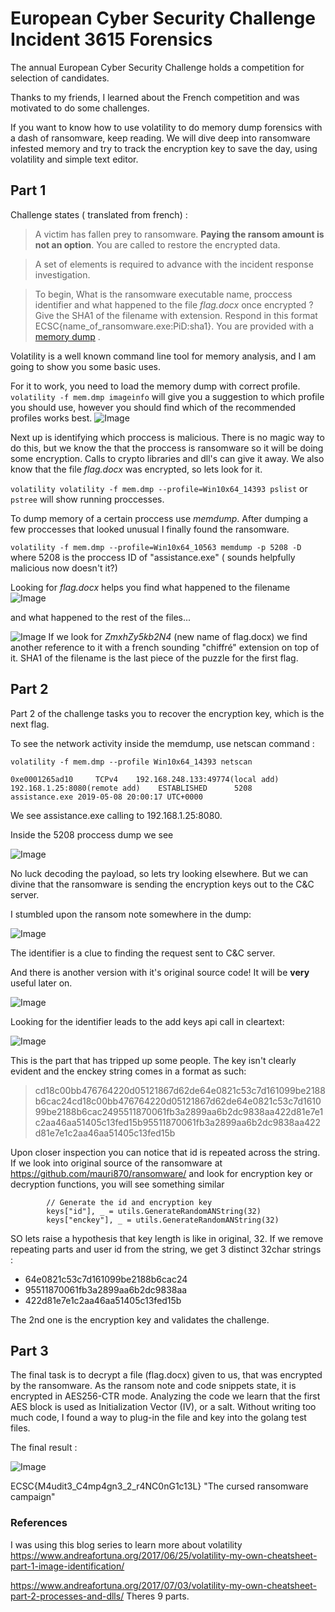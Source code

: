 # European Cyber Security Challenge Incident 3615 Forensics

The annual European Cyber Security Challenge holds a competition for selection of candidates.

Thanks to my friends, I learned about the French competition and was motivated to do some challenges.

If you want to know how to use volatility to do memory dump forensics with a dash of ransomware, keep reading. We will dive deep into ransomware infested memory and try to track the encryption key to save the day, using volatility and simple text editor.


## Part 1
Challenge states ( translated from french) :

>A victim has fallen prey to ransomware. **Paying the ransom amount is not an option**. You are called to restore the encrypted data.

>A set of elements is required to advance with the incident response investigation.

>To begin, What is the ransomware executable name, proccess identifier and what happened to the file *flag.docx* once encrypted ? Give the SHA1 of the filename with extension.
Respond in this format ECSC{name_of_ransomware.exe:PiD:sha1}. You are provided with a [memory dump](https://www.google.comhttps://www.ecsc-teamfrance.fr/files/c2565a7d58ad2cb7cc6870f5caf4efe0/mem.dmp.ce117720fa4126f57814b3a779a7eb4ba21570e3f5dfd44a6706771783a46f1b.zip?token=eyJ0ZWFtX2lkIjpudWxsLCJ1c2VyX2lkIjo3NDMsImZpbGVfaWQiOjgwfQ.XOa0SA.A4ZiPl7AMvjuI8XRiCsu1MR5Vpk) . 

Volatility is a well known command line tool for memory analysis, and I am going to show you some basic uses.

For it to work, you need to load the memory dump with correct profile.
`volatility -f mem.dmp imageinfo` will give you a suggestion to which profile you should use, however you should find which of the recommended profiles works best. 
![Image](https://eqqn.github.io/images/volatility_profile.JPG)

Next up is identifying which proccess is malicious. There is no magic way to do this, but we know the that the proccess is ransomware so it will be doing some encryption. Calls to crypto libraries and dll's can give it away. We also know that the file *flag.docx* was encrypted, so lets look for it.

`volatility volatility -f mem.dmp --profile=Win10x64_14393 pslist` or `pstree` will show running proccesses. 

To dump memory of a certain proccess use *memdump*. After dumping a few proccesses that looked unusual I finally found the ransomware.

`volatility -f mem.dmp --profile=Win10x64_10563 memdump -p 5208 -D` where 5208 is the proccess ID of "assistance.exe" ( sounds helpfully malicious now doesn't it?) 

Looking for *flag.docx*  helps you find what happened to the filename
![Image](https://eqqn.github.io/images/renaming_flag.JPG)

and what happened to the rest of the files...

![Image](https://eqqn.github.io/images/encrypting.jpg)
If we look for *ZmxhZy5kb2N4* (new name of flag.docx) we find another reference to it with a french sounding "chiffré" extension on top of it.  SHA1 of the filename is the last piece of the puzzle for the first flag.


## Part 2
Part 2 of the challenge tasks you to recover the encryption key, which is the next flag.

To see the network activity inside the memdump, use netscan command : 

`volatility -f mem.dmp --profile Win10x64_14393 netscan`

`0xe0001265ad10     TCPv4    192.168.248.133:49774(local add)          192.168.1.25:8080(remote add)    ESTABLISHED      5208     assistance.exe 2019-05-08 20:00:17 UTC+0000`

We see assistance.exe calling to 192.168.1.25:8080. 

Inside the 5208 proccess dump we see 

![Image](https://eqqn.github.io/images/ransom_endpoint.jpg)

No luck decoding the payload, so lets try looking elsewhere. But we can divine that the ransomware is sending the encryption keys out to the C&C server.

I stumbled upon the ransom note somewhere in the dump:

![Image](https://eqqn.github.io/images/ransom_note.JPG)

The identifier is a clue to finding the request sent to C&C server.

And there is another version with it's original source code! It will be **very** useful later on.

![Image](https://eqqn.github.io/images/ransom_note_source.JPG)

Looking for the identifier leads to the add keys api call in cleartext: 

![Image](https://eqqn.github.io/images/enckey.JPG)

This is the part that has tripped up some people. The key isn't clearly evident and the enckey string comes in a format as such:
>cd18c00bb476764220d05121867d62de64e0821c53c7d161099be2188b6cac24cd18c00bb476764220d05121867d62de64e0821c53c7d161099be2188b6cac2495511870061fb3a2899aa6b2dc9838aa422d81e7e1c2aa46aa51405c13fed15b95511870061fb3a2899aa6b2dc9838aa422d81e7e1c2aa46aa51405c13fed15b

Upon closer inspection you can notice that id is repeated across the string. If we look into original source of the ransomware at https://github.com/mauri870/ransomware/ and look for encryption key or decryption functions, you will see something similar 
```
		// Generate the id and encryption key
		keys["id"], _ = utils.GenerateRandomANString(32)
		keys["enckey"], _ = utils.GenerateRandomANString(32)
```

SO lets raise a hypothesis that key length is like in original, 32. If we remove repeating parts and user id from the string, we get 3 distinct 32char strings : 

- 64e0821c53c7d161099be2188b6cac24
- 95511870061fb3a2899aa6b2dc9838aa
- 422d81e7e1c2aa46aa51405c13fed15b

The 2nd one is the encryption key and validates the challenge.

## Part 3

The final task is to decrypt a file (flag.docx) given to us, that was encrypted by the ransomware.
As the ransom note and code snippets state, it is encrypted in AES256-CTR mode. Analyzing the code we learn that the first AES block is used as Initialization Vector (IV), or a salt. Without writing too much code, I found a way to plug-in the file and key into the golang test files.

The final result : 

![Image](https://eqqn.github.io/images/decrypted.JPG)

ECSC{M4udit3_C4mp4gn3_2_r4NC0nG1c13L} "The cursed ransomware campaign"



### References
I was using this blog series to learn more about volatility
<https://www.andreafortuna.org/2017/06/25/volatility-my-own-cheatsheet-part-1-image-identification/>

<https://www.andreafortuna.org/2017/07/03/volatility-my-own-cheatsheet-part-2-processes-and-dlls/>
Theres 9 parts.


